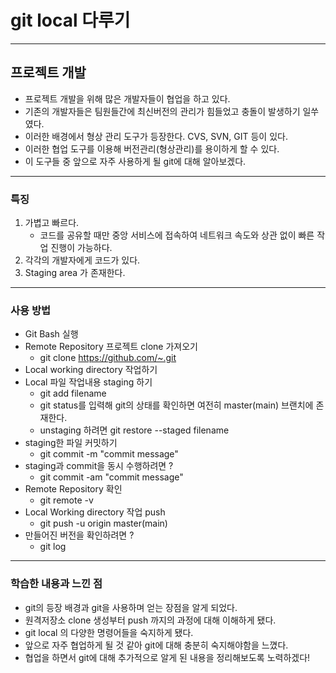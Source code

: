 # git local 다루기

-------------
## 프로젝트 개발

* 프로젝트 개발을 위해 많은 개발자들이 협업을 하고 있다.
* 기존의 개발자들은 팀원들간에 최신버전의 관리가 힘들었고 충돌이 발생하기 일쑤였다.
* 이러한 배경에서 형상 관리 도구가 등장한다. CVS, SVN, GIT 등이 있다.
* 이러한 협업 도구를 이용해 버전관리(형상관리)를 용이하게 할 수 있다.
* 이 도구들 중 앞으로 자주 사용하게 될 git에 대해 알아보겠다.
-------------

### 특징
1. 가볍고 빠르다.
    * 코드를 공유할 때만 중앙 서비스에 접속하여 네트워크 속도와 상관 없이 빠른 작업 진행이 가능하다.
2. 각각의 개발자에게 코드가 있다.
3. Staging area 가 존재한다.

-------------
### 사용 방법
* Git Bash 실행
* Remote Repository 프로젝트 clone 가져오기
    * git clone https://github.com/~.git
* Local working directory 작업하기
* Local 파일 작업내용 staging 하기
    * git add filename
    * git status를 입력해 git의 상태를 확인하면 여전히 master(main) 브랜치에 존재한다.
    * unstaging 하려면 git restore --staged filename
* staging한 파일 커밋하기
    * git commit -m "commit message"
* staging과 commit을 동시 수행하려면 ?
    * git commit -am "commit message"
* Remote Repository 확인
    * git remote -v
* Local Working directory 작업 push
    * git push -u origin master(main)
* 만들어진 버전을 확인하려면 ?
    * git log
-------------
### 학습한 내용과 느낀 점
* git의 등장 배경과 git을 사용하며 얻는 장점을 알게 되었다.
* 원격저장소 clone 생성부터 push 까지의 과정에 대해 이해하게 됐다.
* git local 의 다양한 명령어들을 숙지하게 됐다.
* 앞으로 자주 협업하게 될 것 같아 git에 대해 충분히 숙지해야함을 느꼈다.
* 협업을 하면서 git에 대해 추가적으로 알게 된 내용을 정리해보도록 노력하겠다!